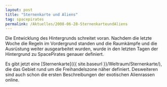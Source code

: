 ```yaml
---
layout: post
title: "Sternenkarte und Aliens"
tag: spacepirates
permalink: /Aktuelles/2008-06-28-SternenkarteundAliens
---
```


Die Entwicklung des Hintergrunds schreitet voran. Nachdem die letzte Woche die Regeln im Vordergrund standen und die Raumkämpfe und die Ausrüstung weiter ausgearbeitet wurden, wurde in den letzten Tagen der Hintergrund zu SpacePirates genauer definiert.

Es gibt jetzt eine [Sternenkarte]({{ site.baseurl }}/Weltraum/Sternenkarte/), die das Gebiet rund um die Freihandelszone näher definiert. Desweiteren sind auch schon die ersten Beschreibungen der exotischen Alienrassen online.


